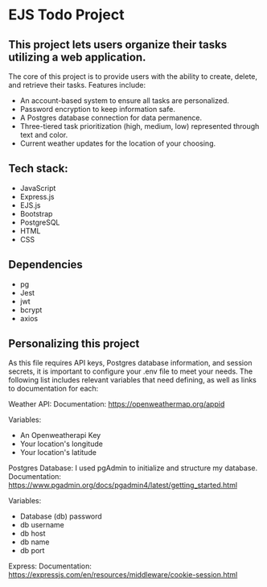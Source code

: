 # EJS Todo Project

## This project lets users organize their tasks utilizing a web application. 

The core of this project is to provide users with the ability to create, delete, and retrieve their tasks. Features include:

* An account-based system to ensure all tasks are personalized.
* Password encryption to keep information safe.
* A Postgres database connection for data permanence.
* Three-tiered task prioritization (high, medium, low) represented through text and color.
* Current weather updates for the location of your choosing.

## Tech stack:
* JavaScript
* Express.js
* EJS.js
* Bootstrap
* PostgreSQL
* HTML
* CSS
  
## Dependencies
* pg
* Jest
* jwt
* bcrypt
* axios

## Personalizing this project

As this file requires API keys, Postgres database information, and session secrets, it is important to configure your .env file to meet your needs. The following list includes relevant variables that need defining, as well as links to documentation for each:

Weather API:
Documentation: https://openweathermap.org/appid

Variables:
* An Openweatherapi Key
* Your location's longitude
* Your location's latitude

Postgres Database:
I used pgAdmin to initialize and structure my database.
Documentation: https://www.pgadmin.org/docs/pgadmin4/latest/getting_started.html

Variables:
* Database (db) password
* db username
* db host
* db name
* db port

Express:
Documentation: https://expressjs.com/en/resources/middleware/cookie-session.html

